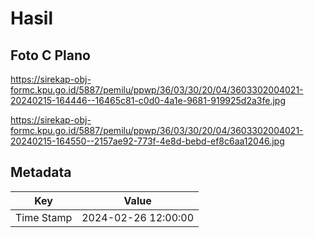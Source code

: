 # Hasil

## Foto C Plano

https://sirekap-obj-formc.kpu.go.id/5887/pemilu/ppwp/36/03/30/20/04/3603302004021-20240215-164446--16465c81-c0d0-4a1e-9681-919925d2a3fe.jpg

https://sirekap-obj-formc.kpu.go.id/5887/pemilu/ppwp/36/03/30/20/04/3603302004021-20240215-164550--2157ae92-773f-4e8d-bebd-ef8c6aa12046.jpg


## Metadata

| Key        | Value               |
| ---------- | ------------------- |
| Time Stamp | 2024-02-26 12:00:00 |



